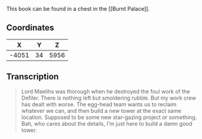  

This book can be found in a chest in the [[Burnt Palace]].

## Coordinates
| **X** | **Y** | **Z** |
| :---: | :---: | :---: |
| -4051 |  34   | 5956  |

## Transcription
> Lord Maelihs was thorough when he destroyed the foul work of the Defiler. There is nothing left but smoldering rubble. But my work crew has dealt with worse. The egg-head team wants us to reclaim whatever we can, and then build a new tower at the exact same location. Supposed to be some new star-gazing project or something. Bah, who cares about the details, I'm just here to build a damn good tower.


